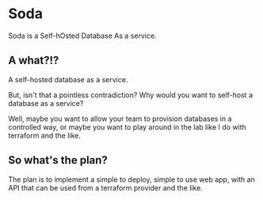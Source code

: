 # Soda
Soda is a Self-hOsted Database As a service.

## A what?!?
A self-hosted database as a service.

But, isn't that a pointless contradiction? Why would you want to self-host a database as a service?

Well, maybe you want to allow your team to provision databases in a controlled way, or maybe you want to play around in the lab like I do with terraform and the like.

## So what's the plan?
The plan is to implement a simple to deploy, simple to use web app, with an API that can be used from a terraform provider and the like.